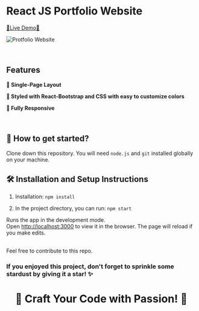 # React JS Portfolio Website

[🔗Live Demo🔗](https://naveed-devcodes.vercel.app)

![Protfolio Website](src/assets/Portfolio-Preview.png)

<br/>

## Features

**📖 Single-Page Layout**

**🎨 Styled with React-Bootstrap and CSS with easy to customize colors**

**📱 Fully Responsive**

<br />

## 🚀 How to get started?

Clone down this repository. You will need `node.js` and `git` installed globally on your machine.

## 🛠 Installation and Setup Instructions

1. Installation: `npm install`

2. In the project directory, you can run: `npm start`

Runs the app in the development mode.\
Open [http://localhost:3000](http://localhost:3000) to view it in the browser.
The page will reload if you make edits.

<br />
Feel free to contribute to this repo.

### If you enjoyed this project, don't forget to sprinkle some stardust by giving it a star! ✨

<h1 align=center> 🎨 Craft Your Code with Passion! 🎨 </h1>
